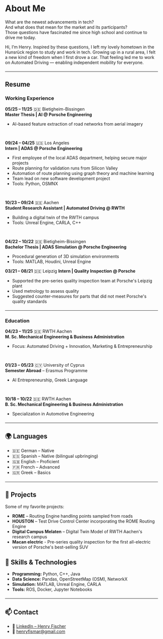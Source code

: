 # About Me

What are the newest advancements in tech?  
And what does that mean for the market and its participants?  
Those questions have fascinated me since high school and continue to drive me today.

Hi, I’m Henry. Inspired by these questions, I left my lovely hometown in the Hunsrück region to study and work in tech. Growing up in a rural area, I felt a new kind of freedom when I first drove a car. That feeling led me to work on Automated Driving — enabling independent mobility for everyone.

<hr style="margin: 1.5em 0;">

## Resume

### Working Experience

**05/25 – 11/25** 🇩🇪 Bietigheim-Bissingen  
**Master Thesis | AI @ Porsche Engineering**  
- AI-based feature extraction of road networks from aerial imagery  

<br>

**09/24 – 04/25** 🇺🇸 Los Angeles  
**Intern | ADAS @ Porsche Engineering**  
- First employee of the local ADAS department, helping secure major projects  
- Route planning for validation runs from Silicon Valley  
- Automation of route planning using graph theory and machine learning  
- Team lead on new software development project  
- Tools: Python, OSMNX  

<br>

**10/23 – 09/24** 🇩🇪 Aachen  
**Student Research Assistant | Automated Driving @ RWTH**  
- Building a digital twin of the RWTH campus  
- Tools: Unreal Engine, CARLA, C++  

<br>

**04/22 – 10/22** 🇩🇪 Bietigheim-Bissingen  
**Bachelor Thesis | ADAS Simulation @ Porsche Engineering**  
- Procedural generation of 3D simulation environments  
- Tools: MATLAB, Houdini, Unreal Engine

**03/21 – 08/21** 🇩🇪 Leipzig
**Intern | Quality Inspection @ Porsche**  
- Supported the pre-series quality inspection team at Porsche's Leipzig plant
- Used metrology to assess quality
- Suggested counter-measures for parts that did not meet Porsche's quality standards
<hr style="margin: 1.5em 0;">

### Education

**04/23 – 11/25** 🇩🇪 RWTH Aachen  
**M. Sc. Mechanical Engineering & Business Administration**  
- Focus: Automated Driving + Innovation, Marketing & Entrepreneurship  

<br>

**01/23 – 05/23** 🇨🇾 University of Cyprus  
**Semester Abroad** – Erasmus Programme  
- AI Entrepreneurship, Greek Language  

<br>

**10/18 – 10/22** 🇩🇪 RWTH Aachen  
**B. Sc. Mechanical Engineering & Business Administration**  
- Specialization in Automotive Engineering  

<hr style="margin: 1.5em 0;">

## 🌍 Languages

- 🇩🇪 German – Native  
- 🇪🇸 Spanish – Native (bilingual upbringing)  
- 🇬🇧 English – Proficient  
- 🇫🇷 French – Advanced  
- 🇬🇷 Greek – Basics  

<hr style="margin: 1.5em 0;">

## 🚀 Projects

Some of my favorite projects:

- **ROME** – Routing Engine handling points sampled from roads  
- **HOUSTON** – Test Drive Control Center incorporating the ROME Routing Engine 
- **Digital Campus Melaten** – Digital Twin Model of RWTH Aachen's research campus
- **Macan electric** - Pre-series quality inspection for the first all-electric version of Porsche's best-selling SUV

## 🔧 Skills & Technologies

- **Programming:** Python, C++, Java  
- **Data Science:** Pandas, OpenStreetMap (OSM), NetworkX  
- **Simulation:** MATLAB, Unreal Engine, CARLA  
- **Tools:** ROS, Docker, Jupyter Notebooks  

<hr style="margin: 1.5em 0;">

## 📫 Contact

- 📇 [LinkedIn – Henry Fischer](https://linkedin.com/in/henryfischer1)  
- 📧 henryfismar@gmail.com
